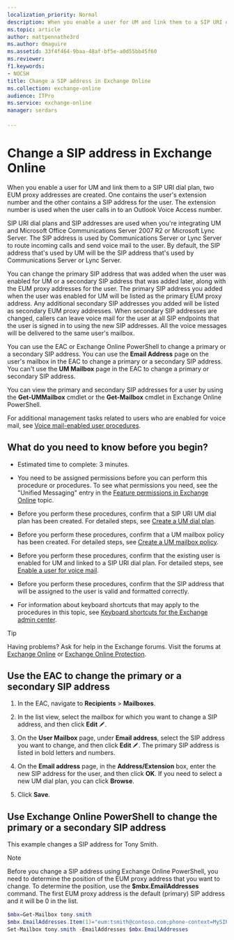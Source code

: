 ```yaml
---
localization_priority: Normal
description: When you enable a user for UM and link them to a SIP URI dial plan, two EUM proxy addresses are created. One contains the user's extension number and the other contains a SIP address for the user. The extension number is used when the user calls in to an Outlook Voice Access number.
ms.topic: article
author: mattpennathe3rd
ms.author: dmaguire
ms.assetid: 33f4f464-9baa-48af-bf5e-a0d55bb45f60
ms.reviewer: 
f1.keywords:
- NOCSH
title: Change a SIP address in Exchange Online
ms.collection: exchange-online
audience: ITPro
ms.service: exchange-online
manager: serdars

---
```


# Change a SIP address in Exchange Online

When you enable a user for UM and link them to a SIP URI dial plan, two EUM proxy addresses are created. One contains the user's extension number and the other contains a SIP address for the user. The extension number is used when the user calls in to an Outlook Voice Access number.

SIP URI dial plans and SIP addresses are used when you're integrating UM and Microsoft Office Communications Server 2007 R2 or Microsoft Lync Server. The SIP address is used by Communications Server or Lync Server to route incoming calls and send voice mail to the user. By default, the SIP address that's used by UM will be the SIP address that's used by Communications Server or Lync Server.

You can change the primary SIP address that was added when the user was enabled for UM or a secondary SIP address that was added later, along with the EUM proxy addresses for the user. The primary SIP address you added when the user was enabled for UM will be listed as the primary EUM proxy address. Any additional secondary SIP addresses you added will be listed as secondary EUM proxy addresses. When secondary SIP addresses are changed, callers can leave voice mail for the user at all SIP endpoints that the user is signed in to using the new SIP addresses. All the voice messages will be delivered to the same user's mailbox.

You can use the EAC or Exchange Online PowerShell to change a primary or a secondary SIP address. You can use the **Email Address** page on the user's mailbox in the EAC to change a primary or a secondary SIP address. You can't use the **UM Mailbox** page in the EAC to change a primary or secondary SIP address.

You can view the primary and secondary SIP addresses for a user by using the **Get-UMMailbox** cmdlet or the **Get-Mailbox** cmdlet in Exchange Online PowerShell.

For additional management tasks related to users who are enabled for voice mail, see [Voice mail-enabled user procedures](voice-mail-enabled-user-procedures.md).

## What do you need to know before you begin?

- Estimated time to complete: 3 minutes.

- You need to be assigned permissions before you can perform this procedure or procedures. To see what permissions you need, see the "Unified Messaging" entry in the [Feature permissions in Exchange Online](../../permissions-exo/feature-permissions.md) topic.

- Before you perform these procedures, confirm that a SIP URI UM dial plan has been created. For detailed steps, see [Create a UM dial plan](../../voice-mail-unified-messaging/connect-voice-mail-system/create-um-dial-plan.md).

- Before you perform these procedures, confirm that a UM mailbox policy has been created. For detailed steps, see [Create a UM mailbox policy](create-um-mailbox-policy.md).

- Before you perform these procedures, confirm that the existing user is enabled for UM and linked to a SIP URI dial plan. For detailed steps, see [Enable a user for voice mail](enable-a-user-for-voice-mail.md).

- Before you perform these procedures, confirm that the SIP address that will be assigned to the user is valid and formatted correctly.

- For information about keyboard shortcuts that may apply to the procedures in this topic, see [Keyboard shortcuts for the Exchange admin center](../../accessibility/keyboard-shortcuts-in-admin-center.md).

> [!TIP]
> Having problems? Ask for help in the Exchange forums. Visit the forums at [Exchange Online](https://go.microsoft.com/fwlink/p/?linkId=267542) or [Exchange Online Protection](https://go.microsoft.com/fwlink/p/?linkId=285351).

## Use the EAC to change the primary or a secondary SIP address

1. In the EAC, navigate to **Recipients** \> **Mailboxes**.

2. In the list view, select the mailbox for which you want to change a SIP address, and then click **Edit** ![Edit icon](../../media/ITPro_EAC_EditIcon.gif).

3. On the **User Mailbox** page, under **Email address**, select the SIP address you want to change, and then click **Edit** ![Edit icon](../../media/ITPro_EAC_EditIcon.gif). The primary SIP address is listed in bold letters and numbers.

4. On the **Email address** page, in the **Address/Extension** box, enter the new SIP address for the user, and then click **OK**. If you need to select a new UM dial plan, you can click **Browse**.

5. Click **Save**.

## Use Exchange Online PowerShell to change the primary or a secondary SIP address

This example changes a SIP address for Tony Smith.

> [!NOTE]
> Before you change a SIP address using Exchange Online PowerShell, you need to determine the position of the EUM proxy address that you want to change. To determine the position, use the **$mbx.EmailAddresses** command. The first EUM proxy address is the default (primary) SIP address and it will be 0 in the list.

```PowerShell
$mbx=Get-Mailbox tony.smith
$mbx.EmailAddresses.Item(1)="eum:tsmith@contoso.com;phone-context=MySIPDialPlan.contoso.com"
Set-Mailbox tony.smith -EmailAddresses $mbx.EmailAddresses
```

